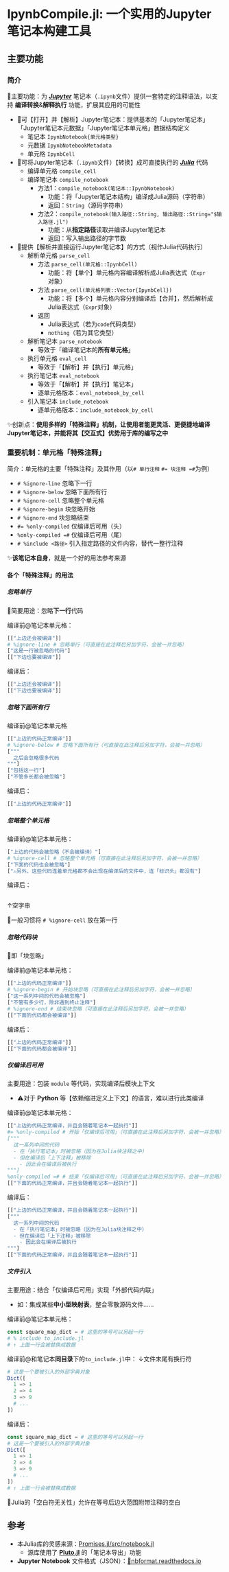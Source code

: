 <!-- ⚠️该文件由 `IpynbCompile.ipynb` 自动生成于 2024-02-04T13:19:54.200，无需手动修改 -->
# IpynbCompile.jl: 一个实用的Jupyter笔记本构建工具

## 主要功能

### 简介

📍主要功能：为 [***Jupyter***](https://jupyter.org/) 笔记本（`.ipynb`文件）提供一套特定的注释语法，以支持 **编译转换**&**解释执行** 功能，扩展其应用的可能性

- 📌可【打开】并【解析】Jupyter笔记本：提供基本的「Jupyter笔记本」「Jupyter笔记本元数据」「Jupyter笔记本单元格」数据结构定义
  - 笔记本 `IpynbNotebook{单元格类型}`
  - 元数据 `IpynbNotebookMetadata`
  - 单元格 `IpynbCell`
- 📌可将Jupyter笔记本（`.ipynb`文件）【转换】成可直接执行的 [***Julia***](https://julialang.org/) 代码
  - 编译单元格 `compile_cell`
  - 编译笔记本 `compile_notebook`
    - 方法1：`compile_notebook(笔记本::IpynbNotebook)`
      - 功能：将「Jupyter笔记本结构」编译成Julia源码（字符串）
      - 返回：`String`（源码字符串）
    - 方法2：`compile_notebook(输入路径::String, 输出路径::String="$输入路径.jl")`
      - 功能：从**指定路径**读取并编译Jupyter笔记本
      - 返回：写入输出路径的字节数
- 📌提供【解析并直接运行Jupyter笔记本】的方式（视作Julia代码执行）
  - 解析单元格 `parse_cell`
    - 方法 `parse_cell(单元格::IpynbCell)`
      - 功能：将【单个】单元格内容编译解析成Julia表达式（`Expr`对象）
    - 方法 `parse_cell(单元格列表::Vector{IpynbCell})`
      - 功能：将【多个】单元格内容分别编译后【合并】，然后解析成Julia表达式（`Expr`对象）
    - 返回
      - Julia表达式（若为`code`代码类型）
      - `nothing`（若为其它类型）
  - 解析笔记本 `parse_notebook`
    - 等效于「编译笔记本的**所有单元格**」
  - 执行单元格 `eval_cell`
    - 等效于「【解析】并【执行】单元格」
  - 执行笔记本 `eval_notebook`
    - 等效于「【解析】并【执行】笔记本」
    - 逐单元格版本：`eval_notebook_by_cell`
  - 引入笔记本 `include_notebook`
    - 逐单元格版本：`include_notebook_by_cell`

✨创新点：**使用多样的「特殊注释」机制，让使用者能更灵活、更便捷地编译Jupyter笔记本，并能将其【交互式】优势用于库的编写之中**

### 重要机制：单元格「特殊注释」

简介：单元格的主要「特殊注释」及其作用（以`# 单行注释` `#= 块注释 =#`为例）

- `# %ignore-line` 忽略下一行
- `# %ignore-below` 忽略下面所有行
- `# %ignore-cell` 忽略整个单元格
- `# %ignore-begin` 块忽略开始
- `# %ignore-end` 块忽略结束
- `#= %only-compiled` 仅编译后可用（头）
- `%only-compiled =#` 仅编译后可用（尾）
- `# %include <路径>` 引入指定路径的文件内容，替代一整行注释

✨**该笔记本自身**，就是一个好的用法参考来源

#### 各个「特殊注释」的用法

##### 忽略单行

📌简要用途：忽略**下一行**代码

编译前@笔记本单元格：

```julia
[["上边还会被编译"]]
# %ignore-line # 忽略单行（可直接在此注释后另加字符，会被一并忽略）
["这是一行被忽略的代码"]
[["下边也要被编译"]]
```

编译后：

```julia
[["上边还会被编译"]]
[["下边也要被编译"]]
```

##### 忽略下面所有行

编译前@笔记本单元格

```julia
[["上边的代码正常编译"]]
# %ignore-below # 忽略下面所有行（可直接在此注释后另加字符，会被一并忽略）
["""
  之后会忽略很多代码
"""]
["包括这一行"]
["不管多长都会被忽略"]
```

编译后：

```julia
[["上边的代码正常编译"]]
```

##### 忽略整个单元格

编译前@笔记本单元格：

```julia
["上边的代码会被忽略（不会被编译）"]
# %ignore-cell # 忽略整个单元格（可直接在此注释后另加字符，会被一并忽略）
["下面的代码也会被忽略"]
["⚠️另外，这些代码连着单元格都不会出现在编译后的文件中，连「标识头」都没有"]
```

编译后：

```julia
```

↑空字串

📌一般习惯将 `# %ignore-cell` 放在第一行

##### 忽略代码块

📝即「块忽略」

编译前@笔记本单元格：

```julia
[["上边的代码正常编译"]]
# %ignore-begin # 开始块忽略（可直接在此注释后另加字符，会被一并忽略）
["这一系列中间的代码会被忽略"]
["不管有多少行，除非遇到终止注释"]
# %ignore-end # 结束块忽略（可直接在此注释后另加字符，会被一并忽略）
[["下面的代码都会被编译"]]
```

编译后：

```julia
[["上边的代码正常编译"]]
[["下面的代码都会被编译"]]
```

##### 仅编译后可用

主要用途：包装 `module` 等代码，实现编译后模块上下文

- ⚠️对于 **Python** 等【依赖缩进定义上下文】的语言，难以进行此类编译

编译前@笔记本单元格：

```julia
[["上边的代码正常编译，并且会随着笔记本一起执行"]]
#= %only-compiled # 开始「仅编译后可用」（可直接在此注释后另加字符，会被一并忽略）
["""
  这一系列中间的代码
  - 在「执行笔记本」时被忽略（因为在Julia块注释之中）
  - 但在编译后「上下注释」被移除
    - 因此会在编译后被执行
"""]
%only-compiled =# # 结束「仅编译后可用」（可直接在此注释后另加字符，会被一并忽略）
[["下面的代码正常编译，并且会随着笔记本一起执行"]]
```

编译后：

```julia
[["上边的代码正常编译，并且会随着笔记本一起执行"]]
["""
  这一系列中间的代码
  - 在「执行笔记本」时被忽略（因为在Julia块注释之中）
  - 但在编译后「上下注释」被移除
    - 因此会在编译后被执行
"""]
[["下面的代码正常编译，并且会随着笔记本一起执行"]]
```

##### 文件引入

主要用途：结合「仅编译后可用」实现「外部代码内联」

- 如：集成某些**中小型映射表**，整合零散源码文件……

编译前@笔记本单元格：

```julia
const square_map_dict = # 这里的等号可以另起一行
# % include to_include.jl 
# ↑ 上面一行会被替换成数据
```

编译前@和笔记本**同目录**下的`to_include.jl`中：
↓文件末尾有换行符

```julia
# 这是一个要被引入的外部字典对象
Dict([
  1 => 1
  2 => 4
  3 => 9
  # ...
])
```

编译后：

```julia
const square_map_dict = # 这里的等号可以另起一行
# 这是一个要被引入的外部字典对象
Dict([
  1 => 1
  2 => 4
  3 => 9
  # ...
])
# ↑ 上面一行会被替换成数据
```

📝Julia的「空白符无关性」允许在等号后边大范围附带注释的空白

## 参考

- 本Julia库的灵感来源：[Promises.jl/src/notebook.jl](https://github.com/fonsp/Promises.jl/blob/main/src/notebook.jl)
  - 源库使用了 [**Pluto.jl**](https://github.com/fonsp/Pluto.jl) 的「笔记本导出」功能
- **Jupyter Notebook** 文件格式（JSON）：[🔗nbformat.readthedocs.io](https://nbformat.readthedocs.io/en/latest/format_description.html#notebook-file-format)
